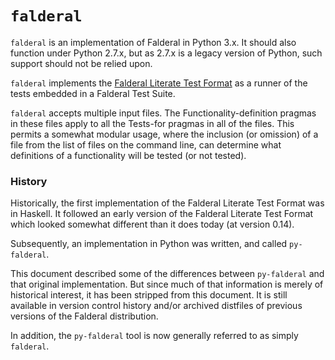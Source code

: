 `falderal`
=============

`falderal` is an implementation of Falderal in Python 3.x.  It should
also function under Python 2.7.x, but as 2.7.x is a legacy version of Python,
such support should not be relied upon.

`falderal` implements the
[Falderal Literate Test Format](Falderal%20Literate%20Test%20Format.md) as
a runner of the tests embedded in a Falderal Test Suite.

`falderal` accepts multiple input files.  The Functionality-definition
pragmas in these files apply to all the Tests-for pragmas in all of the
files.  This permits a somewhat modular usage, where the inclusion (or
omission) of a file from the list of files on the command line, can
determine what definitions of a functionality will be tested (or not tested).

### History

Historically, the first implementation of the Falderal Literate Test Format
was in Haskell.  It followed an early version of the Falderal Literate Test Format
which looked somewhat different than it does today (at version 0.14).

Subsequently, an implementation in Python was written, and called `py-falderal`.

This document described some of the differences between `py-falderal` and that
original implementation.  But since much of that information is merely of
historical interest, it has been stripped from this document.  It is still
available in version control history and/or archived distfiles of previous
versions of the Falderal distribution.

In addition, the `py-falderal` tool is now generally referred to as simply
`falderal`.
